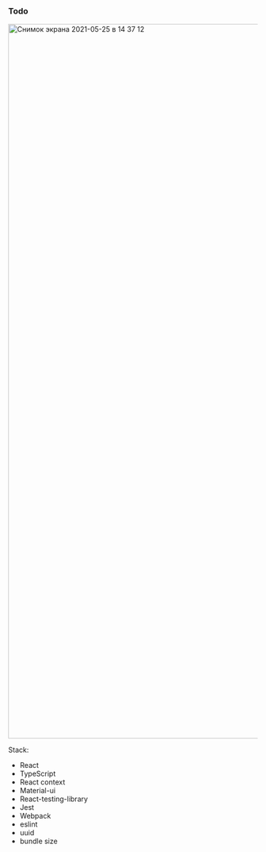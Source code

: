 ### Todo

<img width="1440" alt="Снимок экрана 2021-05-25 в 14 37 12" src="https://user-images.githubusercontent.com/33845587/119491538-b4a5a300-bd66-11eb-8d09-188d6c6cc526.png">

Stack:

- React
- TypeScript
- React context
- Material-ui
- React-testing-library
- Jest
- Webpack
- eslint
- uuid
- bundle size
